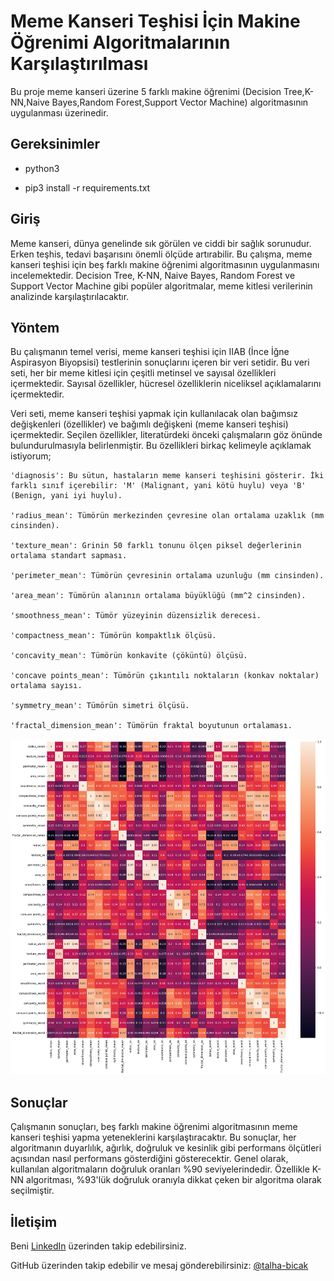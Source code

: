 # Meme Kanseri Teşhisi İçin Makine Öğrenimi Algoritmalarının Karşılaştırılması

Bu proje meme kanseri üzerine 5 farklı makine öğrenimi (Decision Tree,K-NN,Naive Bayes,Random Forest,Support Vector Machine) algoritmasının uygulanması üzerinedir.

## Gereksinimler

- python3

- pip3 install -r requirements.txt

## Giriş
Meme kanseri, dünya genelinde sık görülen ve ciddi bir sağlık sorunudur. Erken teşhis, tedavi başarısını önemli ölçüde artırabilir. Bu çalışma, meme kanseri teşhisi için beş farklı makine öğrenimi algoritmasının uygulanmasını incelemektedir. Decision Tree, K-NN, Naive Bayes, Random Forest ve Support Vector Machine gibi popüler algoritmalar, meme kitlesi verilerinin analizinde karşılaştırılacaktır.

## Yöntem
Bu çalışmanın temel verisi, meme kanseri teşhisi için IIAB (İnce İğne Aspirasyon Biyopsisi) testlerinin sonuçlarını içeren bir veri setidir. Bu veri seti, her bir meme kitlesi için çeşitli metinsel ve sayısal özellikleri içermektedir. Sayısal özellikler, hücresel özelliklerin niceliksel açıklamalarını içermektedir.

Veri seti, meme kanseri teşhisi yapmak için kullanılacak olan bağımsız değişkenleri (özellikler) ve bağımlı değişkeni (meme kanseri teşhisi) içermektedir. Seçilen özellikler, literatürdeki önceki çalışmaların göz önünde bulundurulmasıyla belirlenmiştir. Bu özellikleri birkaç kelimeyle açıklamak istiyorum;

    'diagnosis': Bu sütun, hastaların meme kanseri teşhisini gösterir. İki farklı sınıf içerebilir: 'M' (Malignant, yani kötü huylu) veya 'B' (Benign, yani iyi huylu).

    'radius_mean': Tümörün merkezinden çevresine olan ortalama uzaklık (mm cinsinden).

    'texture_mean': Grinin 50 farklı tonunu ölçen piksel değerlerinin ortalama standart sapması.

    'perimeter_mean': Tümörün çevresinin ortalama uzunluğu (mm cinsinden).

    'area_mean': Tümörün alanının ortalama büyüklüğü (mm^2 cinsinden).

    'smoothness_mean': Tümör yüzeyinin düzensizlik derecesi.

    'compactness_mean': Tümörün kompaktlık ölçüsü.

    'concavity_mean': Tümörün konkavite (çöküntü) ölçüsü.

    'concave points_mean': Tümörün çıkıntılı noktaların (konkav noktalar) ortalama sayısı.

    'symmetry_mean': Tümörün simetri ölçüsü.

    'fractal_dimension_mean': Tümörün fraktal boyutunun ortalaması.

![data_set](img/heatmap_plt.png)

## Sonuçlar
Çalışmanın sonuçları, beş farklı makine öğrenimi algoritmasının meme kanseri teşhisi yapma yeteneklerini karşılaştıracaktır. Bu sonuçlar, her algoritmanın duyarlılık, ağırlık, doğruluk ve kesinlik gibi performans ölçütleri açısından nasıl performans gösterdiğini gösterecektir. Genel olarak, kullanılan algoritmaların doğruluk oranları %90 seviyelerindedir. Özellikle K-NN algoritması, %93'lük doğruluk oranıyla dikkat çeken bir algoritma olarak seçilmiştir.

## İletişim

 Beni [LinkedIn](https://www.linkedin.com/in/muhammed-talha-bıçak) üzerinden takip edebilirsiniz.

 GitHub üzerinden takip edebilir ve mesaj gönderebilirsiniz: [@talha-bicak](https://github.com/talha-bicak)
